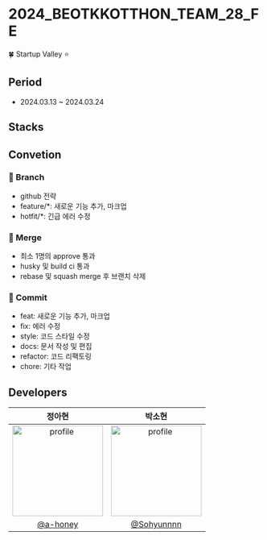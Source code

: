 # 2024_BEOTKKOTTHON_TEAM_28_FE
🍀 Startup Valley ⭐

## Period
- 2024.03.13 ~ 2024.03.24

## Stacks

## Convetion
### 📢 Branch
- github 전략
- feature/*: 새로운 기능 추가, 마크업
- hotfit/*: 긴급 에러 수정

### 🌸 Merge
- 최소 1명의 approve 통과
- husky 및 build ci 통과
- rebase 및 squash merge 후 브랜치 삭제

### 🌈 Commit
- feat: 새로운 기능 추가, 마크업
- fix: 에러 수정
- style: 코드 스타일 수정
- docs: 문서 작성 및 편집
- refactor: 코드 리팩토링
- chore:  기타 작업

## Developers
| 정아현 | 박소현 |
| :----: | :----: |
| <img src="https://avatars.githubusercontent.com/a-honey" alt="profile" width="180" height="180"> | <img src="https://avatars.githubusercontent.com/Sohyunnnn" alt="profile" width="180" height="180"> |
| [@a-honey](https://github.com/a-honey) | [@Sohyunnnn](https://github.com/Sohyunnnn) |
